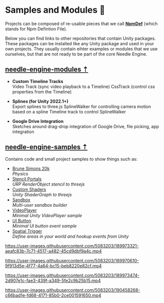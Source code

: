 # Samples and Modules 🔭

Projects can be composed of re-usable pieces that we call [**NpmDef**](./project_structure.md#npm-definition-files) (which stands for Npm Defintion File). 

Below you can find links to other repositories that contain Unity packages. These packages can be installed like any Unity package and used in your own projects. They usually contain eihter examples or modules that we use ourselves, but that are not ready to be part of the core Needle Engine.  


## [needle-engine-modules ⇡](https://github.com/needle-tools/needle-engine-modules) 
   - **Custom Timeline Tracks**  
     Video Track (sync video playback to a Timeline)
     CssTrack (control css properties from the Timeline)
     
   - **Splines (for Unity 2022.1+)**  
     Export splines to three.js
     SplineWalker for controlling camera motion based on a spline
     Timeline track to control SplineWalker

   - **Google Drive Integration**  
     Sketches around drag-drop integration of Google Drive, file picking, app integration
     
## [needle-engine-samples ⇡](https://github.com/needle-tools/needle-engine-samples)  
Contains code and small project samples to show things such as:  
  
- [Brune Simons 20k](https://bruno-simon-20k-needle.glitch.me/)  
  *Physics*
- [Stencil Portals](https://needle-stencil-rendering.glitch.me/)  
  *URP RenderObject stencil to threejs*
- [Custom Shaders](https://needle-custom-shader-sample.glitch.me/)  
  *Unity ShaderGraph to threejs*
- [Sandbox](https://needle-tiny-starter.glitch.me/)  
  *Multi-user sandbox builder*
- [VideoPlayer](https://needle-videoplayer-sample.glitch.me/)  
  *Minimal Unity VideoPlayer sample*  
- [UI Button](https://needle-ui-button-sample.glitch.me/)   
  *Minimal UI button event sample*
- [Spatial Trigger](https://needle-spatial-trigger-sample.glitch.me/)  
  *Define areas in your world and hookup events from Unity*
  


https://user-images.githubusercontent.com/5083203/189973321-aeafc83b-7c71-4517-a482-45cd9dbf9a4c.mp4  

https://user-images.githubusercontent.com/5083203/189970610-9f913d5e-4f77-4a64-bc15-beb8220e82cf.mp4  

https://user-images.githubusercontent.com/5083203/189973474-2d907e1c-fae3-439f-a349-5fe2c9b25b15.mp4

https://user-images.githubusercontent.com/5083203/190458268-c66bad1e-fd68-4171-85b0-2ce001591650.mp4
